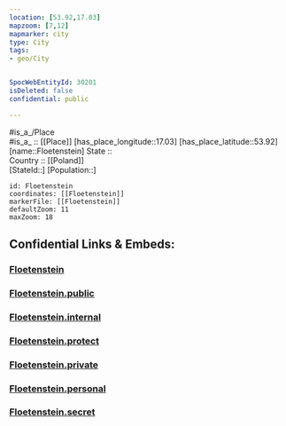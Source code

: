 ```yaml
---
location: [53.92,17.03] 
mapzoom: [7,12] 
mapmarker: city 
type: City
tags:
- geo/City


SpocWebEntityId: 30201
isDeleted: false
confidential: public

---
```

#is_a_/Place  
#is_a_ :: [[Place]] 
[has_place_longitude::17.03] 
[has_place_latitude::53.92] 
[name::Floetenstein] 
State ::  
Country :: [[Poland]]  
[StateId::] 
[Population::] 



```leaflet
id: Floetenstein
coordinates: [[Floetenstein]] 
markerFile: [[Floetenstein]] 
defaultZoom: 11 
maxZoom: 18
```


## Confidential Links & Embeds: 

### [Floetenstein](/_Standards/Earth/Continent/Europe/Europe~East/Poland/Provinces~Poland/Pomeranian/City/Floetenstein.md) 

### [Floetenstein.public](/_public/Earth/Continent/Europe/Europe~East/Poland/Provinces~Poland/Pomeranian/City/Floetenstein.public.md) 

### [Floetenstein.internal](/_internal/Earth/Continent/Europe/Europe~East/Poland/Provinces~Poland/Pomeranian/City/Floetenstein.internal.md) 

### [Floetenstein.protect](/_protect/Earth/Continent/Europe/Europe~East/Poland/Provinces~Poland/Pomeranian/City/Floetenstein.protect.md) 

### [Floetenstein.private](/_private/Earth/Continent/Europe/Europe~East/Poland/Provinces~Poland/Pomeranian/City/Floetenstein.private.md) 

### [Floetenstein.personal](/_personal/Earth/Continent/Europe/Europe~East/Poland/Provinces~Poland/Pomeranian/City/Floetenstein.personal.md) 

### [Floetenstein.secret](/_secret/Earth/Continent/Europe/Europe~East/Poland/Provinces~Poland/Pomeranian/City/Floetenstein.secret.md)

